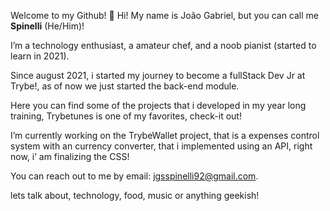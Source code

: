 Welcome to my Github! 👋
Hi! My name is João Gabriel, but you can call me **Spinelli** (He/Him)!

I’m a technology enthusiast, a amateur chef, and a noob pianist (started to learn in 2021).

Since august 2021, i started my journey to become a fullStack Dev Jr at Trybe!, as of now we just started the back-end module.

Here you can find some of the projects that i developed in my year long training, Trybetunes is one of my favorites, check-it out!

I’m currently working on the TrybeWallet project, that is a expenses control system with an currency converter, that i implemented using an API, right now, i’ am finalizing the CSS!

You can reach out to me by email: jgsspinelli92@gmail.com.

lets talk about, technology, food, music or anything geekish!
